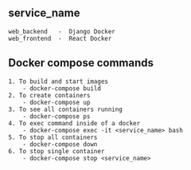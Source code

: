 ## service_name

    web_backend   -  Django Docker
    web_frontend  -  React Docker

## Docker compose commands
    
    1. To build and start images
        - docker-compose build
    2. To create containers
        - docker-compose up
    3. To see all containers running
        - docker-compose ps
    4. To exec command inside of a docker
        - docker-compose exec -it <service_name> bash
    5. To stop all containers 
        - docker-compose down
    6. To stop single container
        - docker-compose stop <service_name>
    







